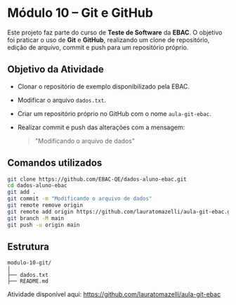 # Módulo 10 – Git e GitHub

Este projeto faz parte do curso de **Teste de Software** da **EBAC**.
O objetivo foi praticar o uso de **Git** e **GitHub**, realizando um clone de repositório, edição de arquivo, commit e push para um repositório próprio.

## Objetivo da Atividade

* Clonar o repositório de exemplo disponibilizado pela EBAC.
* Modificar o arquivo `dados.txt`.
* Criar um repositório próprio no GitHub com o nome `aula-git-ebac`.
* Realizar commit e push das alterações com a mensagem:

  > "Modificando o arquivo de dados"

## Comandos utilizados

```bash
git clone https://github.com/EBAC-QE/dados-aluno-ebac.git
cd dados-aluno-ebac
git add .
git commit -m "Modificando o arquivo de dados"
git remote remove origin
git remote add origin https://github.com/lauratomazelli/aula-git-ebac.git
git branch -M main
git push -u origin main
```

## Estrutura

```
modulo-10-git/
│
├── dados.txt
├── README.md
```

Atividade disponível aqui: https://github.com/lauratomazelli/aula-git-ebac
